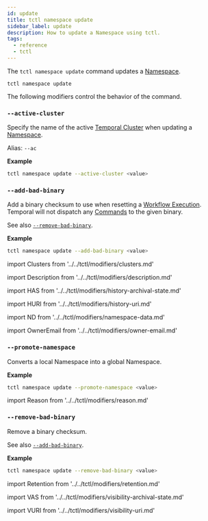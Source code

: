 ```yaml
---
id: update
title: tctl namespace update
sidebar_label: update
description: How to update a Namespace using tctl.
tags:
  - reference
  - tctl
---
```


The `tctl namespace update` command updates a [Namespace](/concepts/what-is-a-namespace).

`tctl namespace update`

The following modifiers control the behavior of the command.

### `--active-cluster`

Specify the name of the active [Temporal Cluster](/concepts/what-is-a-temporal-cluster/) when updating a [Namespace](/concepts/what-is-a-namespace).

Alias: `--ac`

**Example**

```bash
tctl namespace update --active-cluster <value>
```

### `--add-bad-binary`

Add a binary checksum to use when resetting a [Workflow Execution](/concepts/what-is-a-workflow-execution).
Temporal will not dispatch any [Commands](/concepts/what-is-a-command) to the given binary.

See also [`--remove-bad-binary`](#--remove-bad-binary).

**Example**

```bash
tctl namespace update --add-bad-binary <value>
```

<!--Clusters-->

import Clusters from '../../tctl/modifiers/clusters.md'

<Clusters />

<!--Description-->

import Description from '../../tctl/modifiers/description.md'

<Description />

<!--HistoryArchivalState-->

import HAS from '../../tctl/modifiers/history-archival-state.md'

<HAS />

<!--HistoryUri-->

import HURI from '../../tctl/modifiers/history-uri.md'

<HURI />

<!--NamespaceData-->

import ND from '../../tctl/modifiers/namespace-data.md'

<ND />

<!--OwnerEmail-->

import OwnerEmail from '../../tctl/modifiers/owner-email.md'

<OwnerEmail />

### `--promote-namespace`

Converts a local Namespace into a global Namespace.

**Example**

```bash
tctl namespace update --promote-namespace <value>
```

<!--Reason-->

import Reason from '../../tctl/modifiers/reason.md'

<Reason />

### `--remove-bad-binary`

Remove a binary checksum.

See also [`--add-bad-binary`](#--add-bad-binary).

**Example**

```bash
tctl namespace update --remove-bad-binary <value>
```

<!--Retention-->

import Retention from '../../tctl/modifiers/retention.md'

<Retention />

<!--VisibilityArchivalState-->

import VAS from '../../tctl/modifiers/visibility-archival-state.md'

<VAS />

<!--VisibilityUri-->

import VURI from '../../tctl/modifiers/visibility-uri.md'

<VURI />
